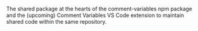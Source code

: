 The shared package at the hearts of the comment-variables npm package and the (upcoming) Comment Variables VS Code extension to maintain shared code within the same repository.
